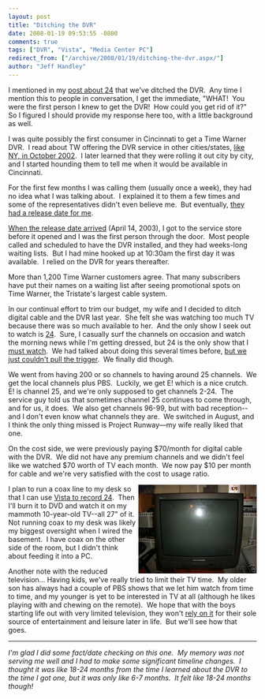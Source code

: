 ```yaml
---
layout: post
title: "Ditching the DVR"
date: 2008-01-19 09:53:55 -0800
comments: true
tags: ["DVR", "Vista", "Media Center PC"]
redirect_from: ["/archive/2008/01/19/ditching-the-dvr.aspx/"]
author: "Jeff Handley"
---
```

<!-- more -->
<p>I mentioned in my <a href="http://blog.jeffhandley.com/archive/2008/01/19/foxs-unaired-24-pilot-from-1994.aspx" target="_blank">post about 24</a> that we've ditched the DVR.  Any time I mention this to people in conversation, I get the immediate, "WHAT!  You were the first person I knew to get the DVR!  How could you get rid of it?"  So I figured I should provide my response here too, with a little background as well.</p>  <p>I was quite possibly the first consumer in Cincinnati to get a Time Warner DVR.  I read about TW offering the DVR service in other cities/states, <a href="http://www.allbusiness.com/services/business-services-miscellaneous-business/4754308-1.html" target="_blank">like NY, in October 2002</a>.  I later learned that they were rolling it out city by city, and I started hounding them to tell me when it would be available in Cincinnati.</p>  <p>For the first few months I was calling them (usually once a week), they had no idea what I was talking about.  I explained it to them a few times and some of the representatives didn't even believe me.  But eventually, <a href="http://www.bizjournals.com/cincinnati/stories/2003/04/14/story4.html" target="_blank">they had a release date for me</a>.</p>  <p><a href="http://www.enquirer.com/editions/2003/04/14/tem_kiese14.html" target="_blank">When the release date arrived</a> (April 14, 2003), I got to the service store before it opened and I was the first person through the door.  Most people called and scheduled to have the DVR installed, and they had weeks-long waiting lists.  But I had mine hooked up at 10:30am the first day it was available.  I relied on the DVR for years thereafter.</p>  <p>More than 1,200 Time Warner customers agree. That many subscribers have put their names on a waiting list after seeing promotional spots on Time Warner, the Tristate's largest cable system.</p>  <p>In our continual effort to trim our budget, my wife and I decided to ditch digital cable and the DVR last year.  She felt she was watching too much TV because there was so much available to her.  And the only show I seek out to watch is <a href="http://blog.jeffhandley.com/archive/2008/01/19/foxs-unaired-24-pilot-from-1994.aspx" target="_blank">24</a>.  Sure, I casually surf the channels on occasion and watch the morning news while I'm getting dressed, but 24 is the only show that I <u>must watch</u>.  We had talked about doing this several times before, <a href="http://www.kithfan.org/work/transcripts/five/cable.html" target="_blank">but we just couldn't pull the trigger</a>.  We finally did though.</p>  <p>We went from having 200 or so channels to having around 25 channels.  We get the local channels plus PBS.  Luckily, we get E! which is a nice crutch.  E! is channel 25, and we're only supposed to get channels 2-24.  The service guy told us that sometimes channel 25 continues to come through, and for us, it does.  We also get channels 96-99, but with bad reception--and I don't even know what channels they are.  We switched in August, and I think the only thing missed is Project Runway—my wife really liked that one.</p>  <p>On the cost side, we were previously paying $70/month for digital cable with the DVR.  We did not have any premium channels and we didn't feel like we watched $70 worth of TV each month.  We now pay $10 per month for cable and we're very satisfied with the cost to usage ratio.</p>  <p><img alt="Mammoth 27 inch TV" align="right" src="/img/postimages/DitchingtheDVR_1AB3/27inchTV.jpg" width="240" height="180" /> I plan to run a coax line to my desk so that I can use <a href="http://www.microsoft.com/windows/products/windowsvista/features/details/mediacenter.mspx" target="_blank">Vista to record 24</a>.  Then I'll burn it to DVD and watch it on my mammoth 10-year-old TV--all 27" of it.  Not running coax to my desk was likely my biggest oversight when I wired the basement.  I have coax on the other side of the room, but I didn't think about feeding it into a PC.</p>  <p>Another note with the reduced television... Having kids, we've really tried to limit their TV time.  My older son has always had a couple of PBS shows that we let him watch from time to time, and my younger is yet to be interested in TV at all (although he likes playing with and chewing on the remote).  We hope that with the boys starting life out with very limited television, they won't <a href="http://www.trendhunter.com/trends/new-studies-tv-makes-kids-sick-stupid-violent-fat-and-lazy" target="_blank">rely on it</a> for their sole source of entertainment and leisure later in life.  But we'll see how that goes.</p>  <p />  <p />    <hr />  <p><em>I'm glad I did some fact/date checking on this one.  My memory was not serving me well and I had to make some significant timeline changes.  I thought it was like 18-24 months from the time I learned about the DVR to the time I got one, but it was only like 6-7 months.  It felt like 18-24 months though!</em></p>

